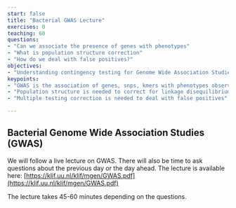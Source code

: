 ```yaml
---
start: false
title: "Bacterial GWAS Lecture"
exercises: 0
teaching: 60
questions:
- "Can we associate the presence of genes with phenotypes"
- "What is population structure correction"
- "How do we deal with false positives?"
objectives:
- "Understanding contingency testing for Genome Wide Association Studies"
keypoints:
- "GWAS is the association of genes, snps, kmers with phenotypes observed"
- "Population structure is needed to correct for linkage disequilibrium"
- "Multiple testing correction is needed to deal with false positives"

---
```


## Bacterial Genome Wide Association Studies (GWAS)

We will follow a live lecture on GWAS. There will also be time to ask questions about the previous day or the day ahead. The lecture is available here: [https://klif.uu.nl/klif/mgen/GWAS.pdf](https://klif.uu.nl/klif/mgen/GWAS.pdf)

The lecture takes 45-60 minutes depending on the questions. 
